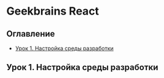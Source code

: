 # Geekbrains React

## Оглавление

- [Урок 1. Настройка среды разработки](#Урок-1)

## Урок 1. Настройка среды разработки